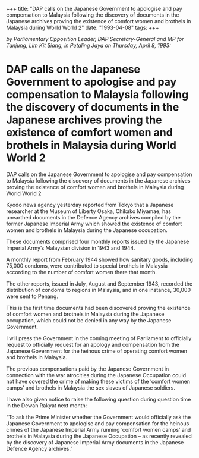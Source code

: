 +++ 
title: "DAP calls on the Japanese Government to apologise and pay compensation to Malaysia following the discovery of documents in the Japanese archives proving the existence of comfort women and brothels in Malaysia during World World 2"
date: "1993-04-08"
tags:
+++

_by Parliamentary Opposition Leader, DAP Secretary-General and MP for Tanjung, Lim Kit Siang, in Petaling Jaya on Thursday, April 8, 1993:_

# DAP calls on the Japanese Government to apologise and pay compensation to Malaysia following the discovery of documents in the Japanese archives proving the existence of comfort women and brothels in Malaysia during World World 2 

DAP calls on the Japanese Government to apologise and pay compensation to Malaysia following the discovery of documents in the Japanese archives proving the existence of comfort women and brothels in Malaysia during World World 2 </u>

Kyodo news agency yesterday reported from Tokyo that a Japanese researcher at the Museum of Liberty Osaka, Chikako Miyamae, has unearthed documents in the Defence Agency archives compiled by the former Japanese Imperial Army which showed the existence of comfort women and brothels in Malaysia during the Japanese occupation.

These documents comprised four monthly reports issued by the Japanese Imperial Army’s Malaysian division in 1943 and 1944.

A monthly report from February 1944 showed how sanitary goods, including 75,000 condoms, were contributed to special brothels in Malaysia according to the number of comfort women there that month.

The other reports, issued in July, August and September 1943, recorded the distribution of condoms to regions in Malaysia, and in one instance, 30,000 were sent to Penang.

This is the first time documents had been discovered proving the existence of comfort women and brothels in Malaysia during the Japanese occupation, which could not be denied in any way by the Japanese Government.

I will press the Government in the coming meeting of Parliament to officially request to officially request for an apology and compensation from the Japanese Government for the heinous crime of operating comfort women and brothels in Malaysia.

The previous compensations paid by the Japanese Government in connection with the war atrocities during the Japanese Occupation could not have covered the crime of making these victims of the ‘comfort women camps’ and brothels in Malaysia the sex slaves of Japanese soldiers.

I have also given notice to raise the following question during question time in the Dewan Rakyat next month:

“To ask the Prime Minister whether the Government would officially ask the Japanese Government to apologise and pay compensation for the heinous crimes of the Japanese Imperial Army running ‘comfort women camps’ and brothels in Malaysia during the Japanese Occupation – as recently revealed by the discovery of Japanese Imperial Army documents in the Japanese Defence Agency archives.”
 
